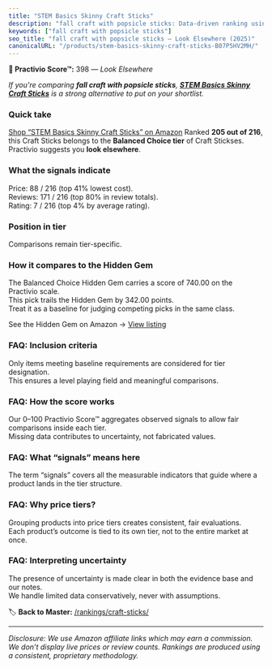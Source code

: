 ```yaml
---
title: "STEM Basics Skinny Craft Sticks"
description: "fall craft with popsicle sticks: Data-driven ranking using the Practivio Score™. Positioned by quality, value, demand, findability, momentum."
keywords: ["fall craft with popsicle sticks"]
seo_title: "fall craft with popsicle sticks — Look Elsewhere (2025)"
canonicalURL: "/products/stem-basics-skinny-craft-sticks-B07P5HV2MH/"
---
```


**🚫 Practivio Score™:** 398 — _Look Elsewhere_


*If you're comparing **fall craft with popsicle sticks**, **[STEM Basics Skinny Craft Sticks](https://www.amazon.com/dp/B07P5HV2MH?tag=practivio-20)** is a strong alternative to put on your shortlist.*
### Quick take
[Shop “STEM Basics Skinny Craft Sticks” on Amazon](https://www.amazon.com/dp/B07P5HV2MH?tag=practivio-20)
Ranked **205 out of 216**, this Craft Sticks belongs to the **Balanced Choice tier** of Craft Stickses.  
Practivio suggests you **look elsewhere**.

### What the signals indicate
Price: 88 / 216 (top 41% lowest cost).  
Reviews: 171 / 216 (top 80% in review totals).  
Rating: 7 / 216 (top 4% by average rating).  

### Position in tier
Comparisons remain tier-specific.

### How it compares to the Hidden Gem
The Balanced Choice Hidden Gem carries a score of 740.00 on the Practivio scale.  
This pick trails the Hidden Gem by 342.00 points.  
Treat it as a baseline for judging competing picks in the same class.  

See the Hidden Gem on Amazon → [View listing](https://www.amazon.com/dp/B00N1QPNMA?tag=practivio-20)

### FAQ: Inclusion criteria
Only items meeting baseline requirements are considered for tier designation.  
This ensures a level playing field and meaningful comparisons.

### FAQ: How the score works
Our 0–100 Practivio Score™ aggregates observed signals to allow fair comparisons inside each tier.  
Missing data contributes to uncertainty, not fabricated values.

### FAQ: What “signals” means here
The term “signals” covers all the measurable indicators that guide where a product lands in the tier structure.

### FAQ: Why price tiers?
Grouping products into price tiers creates consistent, fair evaluations.  
Each product’s outcome is tied to its own tier, not to the entire market at once.

### FAQ: Interpreting uncertainty
The presence of uncertainty is made clear in both the evidence base and our notes.  
We handle limited data conservatively, never with assumptions.


🏷️ **Back to Master:** [/rankings/craft-sticks/](/rankings/craft-sticks/)

---
_Disclosure: We use Amazon affiliate links which may earn a commission. We don’t display live prices or review counts. Rankings are produced using a consistent, proprietary methodology._
